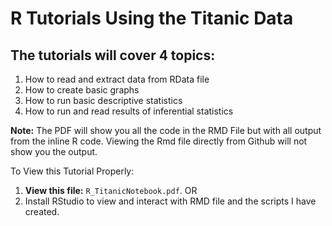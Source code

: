 # R Tutorials Using the Titanic Data

## The tutorials will cover 4 topics:
1.  How to read and extract data from RData file  
2.  How to create basic graphs   
3.  How to run basic descriptive statistics  
4.  How to run and read results of inferential statistics  


__Note:__  The PDF will show you all the code in the RMD File but with all output from the inline R code.  Viewing the Rmd file directly from Github will not show you the output.  

To View this Tutorial Properly:
1.  __View this file:__ `R_TitanicNotebook.pdf`.  OR
2.  Install RStudio to view and interact with RMD file and the scripts I have created.